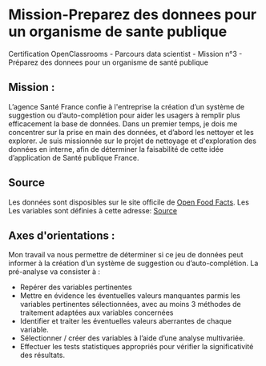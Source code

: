 # Mission-Preparez des donnees pour un organisme de sante publique
Certification OpenClassrooms - Parcours data scientist - Mission n°3 - Préparez des donnees pour un organisme de santé publique


## Mission :

L’agence Santé France confie à l'entreprise la création d’un système de suggestion ou d’auto-complétion pour aider les usagers à remplir plus efficacement la base de données. Dans un premier temps, je dois me concentrer sur la prise en main des données, et d’abord les nettoyer et les explorer. 
Je suis missionnée sur le projet de nettoyage et d'exploration des données en interne, afin de déterminer la faisabilité de cette idée d’application de Santé publique France.

## Source 

Les données sont disposibles sur le site officile de [Open Food Facts](https://world.openfoodfacts.org/). Les Les variables sont définies à cette adresse: [Source](https://world.openfoodfacts.org/data/data-fields.txt) 

## Axes d'orientations : 

Mon travail va nous permettre de déterminer si ce jeu de données peut informer à la création d’un système de suggestion ou d’auto-complétion. La pré-analyse va consister à :
- Repérer des variables pertinentes
- Mettre en évidence les éventuelles valeurs manquantes parmis les variables pertinentes sélectionnées, avec au moins 3 méthodes de traitement adaptées aux variables concernées
- Identifier et traiter les éventuelles valeurs aberrantes de chaque variable.
- Sélectionner / créer des variables à l’aide d’une analyse multivariée. 
- Effectuer les tests statistiques appropriés pour vérifier la significativité des résultats.
 
